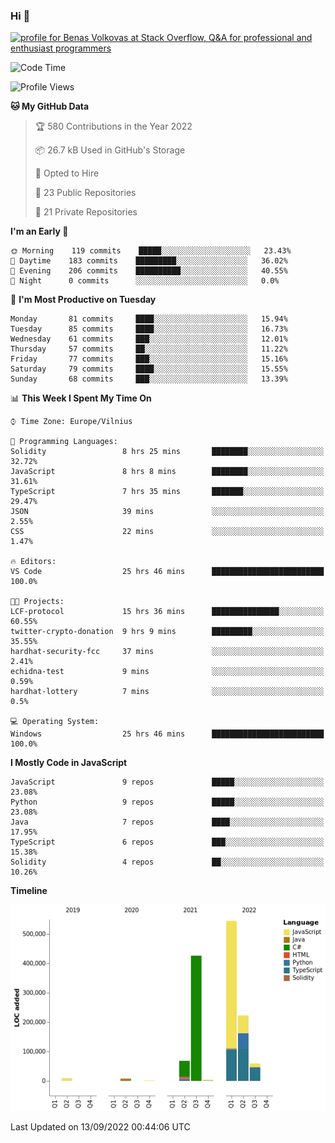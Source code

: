 ### Hi 👋
<a href="https://stackoverflow.com/users/14954249/benas-volkovas"><img src="https://stackoverflow.com/users/flair/14954249.png?theme=dark" width="208" height="58" alt="profile for Benas Volkovas at Stack Overflow, Q&amp;A for professional and enthusiast programmers" title="profile for Benas Volkovas at Stack Overflow, Q&amp;A for professional and enthusiast programmers"></a>

<!--START_SECTION:waka-->
![Code Time](http://img.shields.io/badge/Code%20Time-928%20hrs%2058%20mins-blue)

![Profile Views](http://img.shields.io/badge/Profile%20Views-5-blue)

**🐱 My GitHub Data** 

> 🏆 580 Contributions in the Year 2022
 > 
> 📦 26.7 kB Used in GitHub's Storage 
 > 
> 💼 Opted to Hire
 > 
> 📜 23 Public Repositories 
 > 
> 🔑 21 Private Repositories  
 > 
**I'm an Early 🐤** 

```text
🌞 Morning    119 commits    █████░░░░░░░░░░░░░░░░░░░░   23.43% 
🌆 Daytime    183 commits    █████████░░░░░░░░░░░░░░░░   36.02% 
🌃 Evening    206 commits    ██████████░░░░░░░░░░░░░░░   40.55% 
🌙 Night      0 commits      ░░░░░░░░░░░░░░░░░░░░░░░░░   0.0%

```
📅 **I'm Most Productive on Tuesday** 

```text
Monday       81 commits     ████░░░░░░░░░░░░░░░░░░░░░   15.94% 
Tuesday      85 commits     ████░░░░░░░░░░░░░░░░░░░░░   16.73% 
Wednesday    61 commits     ███░░░░░░░░░░░░░░░░░░░░░░   12.01% 
Thursday     57 commits     ██░░░░░░░░░░░░░░░░░░░░░░░   11.22% 
Friday       77 commits     ███░░░░░░░░░░░░░░░░░░░░░░   15.16% 
Saturday     79 commits     ████░░░░░░░░░░░░░░░░░░░░░   15.55% 
Sunday       68 commits     ███░░░░░░░░░░░░░░░░░░░░░░   13.39%

```


📊 **This Week I Spent My Time On** 

```text
⌚︎ Time Zone: Europe/Vilnius

💬 Programming Languages: 
Solidity                 8 hrs 25 mins       ████████░░░░░░░░░░░░░░░░░   32.72% 
JavaScript               8 hrs 8 mins        ████████░░░░░░░░░░░░░░░░░   31.61% 
TypeScript               7 hrs 35 mins       ███████░░░░░░░░░░░░░░░░░░   29.47% 
JSON                     39 mins             ░░░░░░░░░░░░░░░░░░░░░░░░░   2.55% 
CSS                      22 mins             ░░░░░░░░░░░░░░░░░░░░░░░░░   1.47%

🔥 Editors: 
VS Code                  25 hrs 46 mins      █████████████████████████   100.0%

🐱‍💻 Projects: 
LCF-protocol             15 hrs 36 mins      ███████████████░░░░░░░░░░   60.55% 
twitter-crypto-donation  9 hrs 9 mins        █████████░░░░░░░░░░░░░░░░   35.55% 
hardhat-security-fcc     37 mins             ░░░░░░░░░░░░░░░░░░░░░░░░░   2.41% 
echidna-test             9 mins              ░░░░░░░░░░░░░░░░░░░░░░░░░   0.59% 
hardhat-lottery          7 mins              ░░░░░░░░░░░░░░░░░░░░░░░░░   0.5%

💻 Operating System: 
Windows                  25 hrs 46 mins      █████████████████████████   100.0%

```

**I Mostly Code in JavaScript** 

```text
JavaScript               9 repos             █████░░░░░░░░░░░░░░░░░░░░   23.08% 
Python                   9 repos             █████░░░░░░░░░░░░░░░░░░░░   23.08% 
Java                     7 repos             ████░░░░░░░░░░░░░░░░░░░░░   17.95% 
TypeScript               6 repos             ███░░░░░░░░░░░░░░░░░░░░░░   15.38% 
Solidity                 4 repos             ██░░░░░░░░░░░░░░░░░░░░░░░   10.26%

```


**Timeline**

![Chart not found](https://raw.githubusercontent.com/BenasVolkovas/BenasVolkovas/main/charts/bar_graph.png) 


 Last Updated on 13/09/2022 00:44:06 UTC
<!--END_SECTION:waka-->
